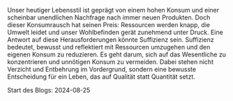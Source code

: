 Unser heutiger Lebensstil ist geprägt von einem hohen Konsum und einer scheinbar unendlichen Nachfrage nach immer neuen Produkten. Doch dieser Konsumrausch hat seinen Preis: Ressourcen werden knapp, die Umwelt leidet und unser Wohlbefinden gerät zunehmend unter Druck. Eine Antwort auf diese Herausforderungen könnte Suffizienz sein.
Suffizienz bedeutet, bewusst und reflektiert mit Ressourcen umzugehen und den eigenen Konsum zu reduzieren. Es geht darum, sich auf das Wesentliche zu konzentrieren und unnötigen Konsum zu vermeiden. Dabei stehen nicht Verzicht und Entbehrung im Vordergrund, sondern eine bewusste Entscheidung für ein Leben, das auf Qualität statt Quantität setzt.

Start des Blogs: 2024-08-25
